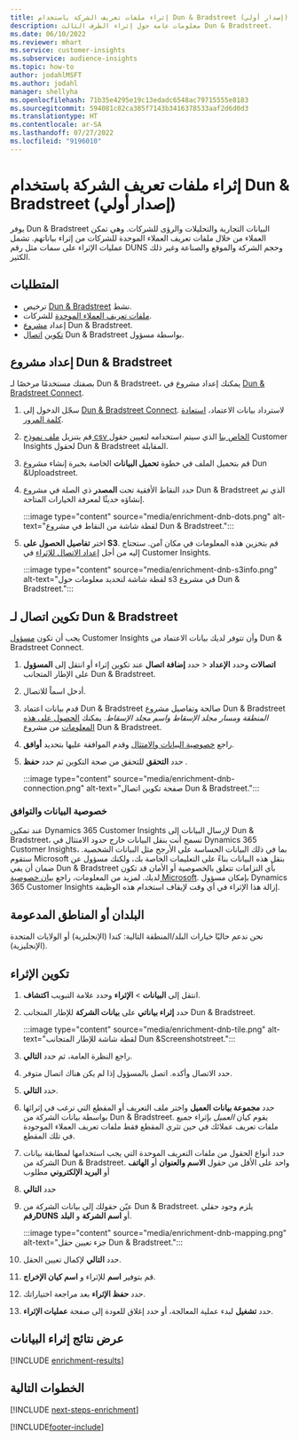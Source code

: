 ```yaml
---
title: إثراء ملفات تعريف الشركة باستخدام Dun & Bradstreet (إصدار أولي)
description: معلومات عامة حول إثراء الطرف الثالث Dun & Bradstreet.
ms.date: 06/10/2022
ms.reviewer: mhart
ms.service: customer-insights
ms.subservice: audience-insights
ms.topic: how-to
author: jodahlMSFT
ms.author: jodahl
manager: shellyha
ms.openlocfilehash: 71b35e4295e19c13edadc6548ac79715555e8183
ms.sourcegitcommit: 594081c82ca385f7143b3416378533aaf2d6d0d3
ms.translationtype: HT
ms.contentlocale: ar-SA
ms.lasthandoff: 07/27/2022
ms.locfileid: "9196010"
---
```

# <a name="enrich-company-profiles-with-dun--bradstreet-preview"></a>إثراء ملفات تعريف الشركة باستخدام Dun & Bradstreet (إصدار أولي)

يوفر Dun & Bradstreet البيانات التجارية والتحليلات والرؤى للشركات. وهي تمكن العملاء من خلال ملفات تعريف العملاء الموحدة للشركات من إثراء بياناتهم. تشمل عمليات الإثراء على سمات مثل رقم DUNS وحجم الشركة والموقع والصناعة وغير ذلك الكثير.

## <a name="prerequisites"></a>المتطلبات

- ترخيص [Dun & Bradstreet](https://www.dnb.com/marketing/media/give-your-data-a-boost.html?source=microsoft_audience_insights) نشط.
- [ملفات تعريف العملاء الموحدة](customer-profiles.md) للشركات.
- إعداد [مشروع](#set-up-your-dun--bradstreet-project) Dun & Bradstreet.
- [تكوين](#configure-a-connection-for-dun--bradstreet) [اتصال](connections.md) Dun & Bradstreet بواسطة مسؤول.

## <a name="set-up-your-dun--bradstreet-project"></a>إعداد مشروع Dun & Bradstreet

بصفتك مستخدمًا مرخصًا لـ Dun & Bradstreet، يمكنك إعداد مشروع في [Dun & Bradstreet Connect](https://connect.dnb.com?lead_source=microsoft_audienceinsights).

1. سجّل الدخول إلى [Dun & Bradstreet Connect](https://connect.dnb.com?lead_source=microsoft_audienceinsights). لاسترداد بيانات الاعتماد، [استعادة كلمة المرور](https://sso.dnb.com/signin/forgot-password?lead_source=microsoft_audienceinsights).

1. قم بتنزيل [ملف نموذج csv الخاص بنا](https://c360devenrichment.blob.core.windows.net/mapping/DnBCIdatamapping.csv) الذي سيتم استخدامه لتعيين حقول Customer Insights لحقول Dun & Bradstreet المقابلة.

1. قم بتحميل الملف في خطوة **تحميل البيانات** الخاصة بخبرة إنشاء مشروع Dun &Uploadstreet.

1. حدد النقاط الأفقية تحت **المصدر** ذي الصلة في مشروع Dun & Bradstreet الذي تم إنشاؤه حديثًا لمعرفة الخيارات المتاحة.

   :::image type="content" source="media/enrichment-dnb-dots.png" alt-text="لقطة شاشة من النقاط في مشروع Dun & Bradstreet.":::

1. اختر **تفاصيل الحصول على S3**. قم بتخزين هذه المعلومات في مكان آمن. ستحتاج إليه من أجل [إعداد الاتصال للإثراء](#configure-a-connection-for-dun--bradstreet) في Customer Insights.

   :::image type="content" source="media/enrichment-dnb-s3info.png" alt-text="لقطة شاشة لتحديد معلومات حول s3 في مشروع Dun & Bradstreet.":::

## <a name="configure-a-connection-for-dun--bradstreet"></a>تكوين اتصال لـ Dun & Bradstreet

يجب أن تكون [مسؤول](permissions.md#admin) Customer Insights وأن تتوفر لديك بيانات الاعتماد من Dun & Bradstreet Connect.

1. حدد **إضافة اتصال** عند تكوين إثراء أو انتقل إلى **المسؤول‏‎** > **اتصالات** وحدد **الإعداد** على الإطار المتجانب Dun & Bradstreet.

1. أدخل اسماً للاتصال.

1. قدم بيانات اعتماد Dun & Bradstreet صالحة وتفاصيل مشروع Dun & Bradstreet *المنطقة ومسار مجلد الإسقاط واسم مجلد الإسقاط*. يمكنك [الحصول على هذه المعلومات](#set-up-your-dun--bradstreet-project) من مشروع Dun & Bradstreet.

1. راجع [خصوصية البيانات والامتثال](#data-privacy-and-compliance) وقدم الموافقة عليها بتحديد **أوافق**.

1. حدد **التحقق** للتحقق من صحة التكوين ثم حدد **حفظ** .

   :::image type="content" source="media/enrichment-dnb-connection.png" alt-text="صفحة تكوين اتصال Dun & Bradstreet.":::

### <a name="data-privacy-and-compliance"></a>خصوصية البيانات والتوافق

عند تمكين Dynamics 365 Customer Insights لإرسال البيانات إلى Dun & Bradstreet، تسمح أنت بنقل البيانات خارج حدود الامتثال في Dynamics 365 Customer Insights، بما في ذلك البيانات الحساسة على الأرجح مثل البيانات الشخصية. ستقوم Microsoft بنقل هذه البيانات بناءً على التعليمات الخاصة بك، ولكنك مسؤول عن ضمان أن يفي Dun & Bradstreet بأي التزامات تتعلق بالخصوصية أو الأمان قد تكون لديك. لمزيد من المعلومات، راجع [بيان خصوصية Microsoft](https://go.microsoft.com/fwlink/?linkid=396732).
بإمكان مسؤول Dynamics 365 Customer Insights إزالة هذا الإثراء في أي وقت لإيقاف استخدام هذه الوظيفة.

## <a name="supported-countries-or-regions"></a>البلدان أو المناطق المدعومة

نحن ندعم حاليًا خيارات البلد/المنطقة التالية: كندا (الإنجليزية) أو الولايات المتحدة (الإنجليزية).

## <a name="configure-the-enrichment"></a>تكوين الإثراء

1. انتقل إلى **البيانات** > **الإثراء** وحدد علامة التبويب **اكتشاف**.

1. حدد **إثراء بياناتي‬** على **بيانات الشركة** للإطار المتجانب Dun & Bradstreet.

   :::image type="content" source="media/enrichment-dnb-tile.png" alt-text="لقطة شاشة للإطار المتجانب Dun &Screenshotstreet.":::

1. راجع النظرة العامة، ثم حدد **التالي**.

1. حدد الاتصال وأكده. اتصل بالمسؤول إذا لم يكن هناك اتصال متوفر.

1. حدد **التالي**.

1. حدد **مجموعة بيانات العميل** واختر ملف التعريف أو المقطع التي ترغب في إثرائها بواسطة بيانات الشركة من Dun & Bradstreet. يقوم كيان *العميل* بإثراء جميع ملفات تعريف عملائك في حين تثري المقطع فقط ملفات تعريف العملاء الموجودة في تلك المقطع.

1. حدد أنواع الحقول من ملفات التعريف الموحدة التي يجب استخدامها لمطابقة بيانات الشركة من Dun & Bradstreet. واحد على الأقل من حقول **الاسم والعنوان** أو **الهاتف** أو **البريد الإلكتروني** مطلوب

1. حدد **التالي**

1. عيّن حقولك إلى بيانات الشركة من Dun & Bradstreet. يلزم وجود حقلي **رقمDUNS** أو **اسم الشركة** و **البلد**.

      :::image type="content" source="media/enrichment-dnb-mapping.png" alt-text="جزء تعيين حقل Dun & Bradstreet.":::

1. حدد **التالي** لإكمال تعيين الحقل.

1. قم بتوفير **اسم** للإثراء و **اسم كيان الإخراج**.

1. حدد **حفظ الإثراء** بعد مراجعة اختياراتك.

1. حدد **تشغيل** لبدء عملية المعالجة، أو حدد إغلاق للعودة إلى صفحة **عمليات الإثراء**.

## <a name="view-enrichment-results"></a>عرض نتائج إثراء البيانات

[!INCLUDE [enrichment-results](includes/enrichment-results.md)]

## <a name="next-steps"></a>الخطوات التالية

[!INCLUDE [next-steps-enrichment](includes/next-steps-enrichment.md)]

[!INCLUDE[footer-include](includes/footer-banner.md)]
